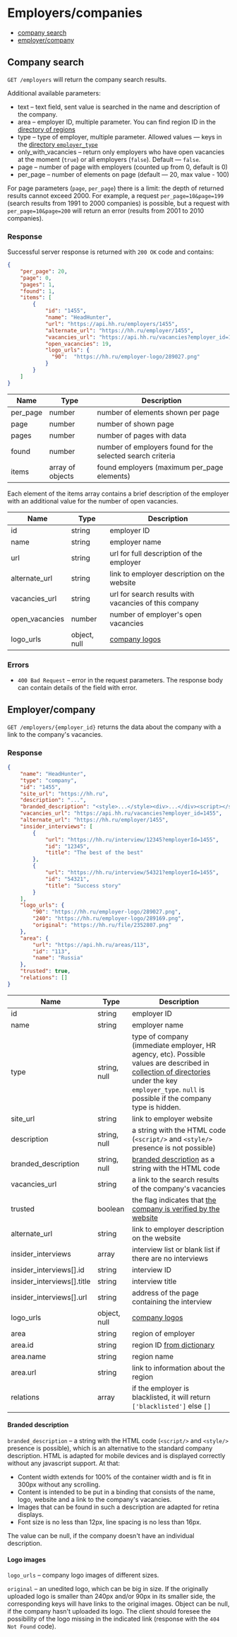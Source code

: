 # Employers/companies

* [сompany search](#search)
* [employer/company](#item)

<a name="search"></a>
## Company search

`GET /employers` will return the company search results.

Additional available parameters:

* text – text field, sent value is searched in the name and description of the company.
* area – employer ID, multiple parameter. You can find region ID in the [directory of regions](areas.md)
* type – type of employer, multiple parameter. Allowed values — keys in the [directory `employer_type`](dictionaries.md)
* only_with_vacancies – return only employers who have open vacancies at the moment (`true`) or all employers (`false`).
                        Default — `false`.
* page – number of page with employers (counted up from 0, default is 0)
* per_page – number of elements on page (default — 20, max value - 100)

For page parameters (`page`, `per_page`) there is a limit:
the depth of returned results cannot exceed 2000. For example, a request `per_page=10&page=199` 
(search results from 1991 to 2000 companies) is possible, but a request with `per_page=10&page=200` 
will return an error (results from 2001 to 2010 companies).

### Response

Successful server response is returned with `200 OK` code and contains:

```json
{
    "per_page": 20,
    "page": 0,
    "pages": 1,
    "found": 1,
    "items": [
        {
            "id": "1455",
            "name": "HeadHunter",
            "url": "https://api.hh.ru/employers/1455",
            "alternate_url": "https://hh.ru/employer/1455",
            "vacancies_url": "https://api.hh.ru/vacancies?employer_id=1455",
            "open_vacancies": 19,
            "logo_urls": {
              "90":  "https://hh.ru/employer-logo/289027.png"
            }
        }
    ]
}
```

Name     | Type             | Description
---------|------------------|--------------------------------------------------------
per_page | number           | number of elements shown per page
page     | number           | number of shown page
pages    | number           | number of pages with data
found    | number           | number of employers found for the selected search criteria
items    | array of objects | found employers (maximum per_page elements)

Each element of the items array contains a brief description of the employer
with an additional value for the number of open vacancies.

 Name           | Type         | Description
----------------|--------------|-------------------------------------------------------
id              | string       | employer ID
name            | string       | employer name
url             | string       | url for full description of the employer
alternate_url   | string       | link to employer description on the website
vacancies_url   | string       | url for search results with vacancies of this company
open_vacancies  | number       | number of employer's open vacancies
logo_urls       | object, null | [company logos](#logo-urls)

### Errors

* `400 Bad Request` – error in the request parameters. The response body can contain details of the field with error.

<a name="item"></a>
## Employer/company

`GET /employers/{employer_id}` returns the data about the company with a link
to the company's vacancies.

### Response

```json
{
    "name": "HeadHunter",
    "type": "company",
    "id": "1455",
    "site_url": "https://hh.ru",
    "description": "...",
    "branded_description": "<style>...</style><div>...</div><script></script>",
    "vacancies_url": "https://api.hh.ru/vacancies?employer_id=1455",
    "alternate_url": "https://hh.ru/employer/1455",
    "insider_interviews": [
        {
            "url": "https://hh.ru/interview/12345?employerId=1455",
            "id": "12345",
            "title": "The best of the best"
        },
        {
            "url": "https://hh.ru/interview/54321?employerId=1455",
            "id": "54321",
            "title": "Success story"
        }
    ],
    "logo_urls": {
        "90": "https://hh.ru/employer-logo/289027.png",
        "240": "https://hh.ru/employer-logo/289169.png",
        "original": "https://hh.ru/file/2352807.png"
    },
    "area": {
        "url": "https://api.hh.ru/areas/113",
        "id": "113",
        "name": "Russia"
    },
    "trusted": true,
    "relations": []
}
```

Name | Type | Description
---- | ---- | -----------
id | string | employer ID
name | string | employer name
type | string, null | type of company (immediate employer, HR agency, etc). Possible values are described in [collection of directories](dictionaries.md) under the key `employer_type`. `null` is possible if the company type is hidden.
site_url | string | link to employer website
description | string, null | a string with the HTML code (`<script/>` and `<style/>` presence is not possible)
branded_description | string, null | [branded description](#branded-description) as a string with the HTML code
vacancies_url | string | a link to the search results of the company's vacancies
trusted | boolean | the flag indicates that [the company is verified by the website](https://feedback.hh.ru/article/details/id/5951)
alternate_url | string | link to employer description on the website
insider_interviews | array | interview list or blank list if there are no interviews
insider_interviews[].id | string | interview ID
insider_interviews[].title | string | interview title
insider_interviews[].url | string | address of the page containing the interview
logo_urls | object, null | [company logos](#logo-urls)
area | string | region of employer
area.id | string | region ID [from dictionary](areas.md)
area.name | string | region name
area.url | string | link to information about the region
relations | array | if the employer is blacklisted, it will return `['blacklisted']` else `[]`

<a name="branded-description"></a>
#### Branded description

`branded_description` – a string with the HTML code (`<script/>` and `<style/>`
presence is possible), which is an alternative to the standard company
description. HTML is adapted for mobile devices and is displayed correctly
without any javascript support. At that:

* Content width extends for 100% of the container width and is fit in 300px
  without any scrolling.
* Content is intended to be put in a binding that consists of the name, logo,
  website and a link to the company's vacancies.
* Images that can be found in such a description are adapted for retina
  displays.
* Font size is no less than 12px, line spacing is no less than 16px.

The value can be null, if the company doesn't have an individual description.

<a name="logo-urls"></a>
#### Logo images

`logo_urls` – company logo images of different sizes.

`original` – an unedited logo, which can be big in size. If the originally
uploaded logo is smaller than 240px and/or 90px in its smaller side,
the corresponding keys will have links to the original images. Object
can be null, if the company hasn't uploaded its logo. The client should foresee
the possibility of the logo missing in the indicated link (response with the
`404 Not Found` code).
